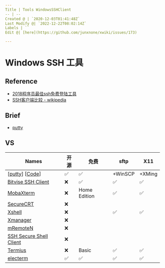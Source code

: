 ```yaml
---
Title | Tools WindowsSSHClient
-- | --
Created @ | `2020-12-03T01:41:48Z`
Last Modify @| `2022-12-22T08:02:14Z`
Labels | ``
Edit @| [here](https://github.com/junxnone/xwiki/issues/173)

---
```

# Windows SSH 工具

## Reference
- [2018程序员最佳ssh免费登陆工具](https://www.jianshu.com/p/b29b894aa60f)
- [SSH客户端比较 - wikipedia](https://zh.wikipedia.org/wiki/SSH%E5%AE%A2%E6%88%B7%E7%AB%AF%E6%AF%94%E8%BE%83)

## Brief
- [putty](./putty)


## VS


Names | 开源 | 免费 | sftp | X11|
-- | -- | -- | -- | --
[[putty](https://www.chiark.greenend.org.uk/~sgtatham/putty/)] [[Code](https://git.tartarus.org/simon/putty.git)]| ✅ | ✅ | +WinSCP| +XMing
[Bitvise SSH Client](https://www.bitvise.com/ssh-client) | ❌ |  ✅ | ✅ | ✅ 
[MobaXterm](https://mobaxterm.mobatek.net/) |❌  | Home Edition | ✅ | ✅ 
[SecureCRT](https://www.vandyke.com/products/securecrt/) |❌ 
[Xshell](https://www.netsarang.com/zh/xshell/) |❌  | | ✅ | ✅ 
[Xmanager](https://www.netsarang.com/zh/xmanager/) |❌ 
[mRemoteN](https://mremoteng.org/download) |❌ 
[SSH Secure Shell Client](https://www.ssh.com/ssh/) | ❌ 
[Termius](https://termius.com/) |❌  | Basic |  ✅ | ✅ 
[electerm](https://github.com/electerm/electerm)|  ✅ | ✅  | ✅ | ✅ 
